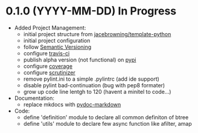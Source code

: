 
# 0.1.0 (YYYY-MM-DD) In Progress

 - Added Project Management: 
   - initial project structure from [jacebrowning/template-python](https://github.com/jacebrowning/template-python)
   - initial project configuration
   - follow [Semantic Versioning](https://semver.org/)
   - configure [travis-ci](https://travis-ci.org)
   - publish alpha version (not functional) on [pypi](https://pypi.org)
   - configure [coverage](https://coveralls.io)
   - configure [scrutinizer](https://scrutinizer-ci.com/)
   - remove pylint.ini to a simple .pylintrc (add ide support)
   - disable pylint bad-continuation (bug with pep8 formater)
   - grow up code line lentgh to 120 (havent a minitel to code...)
 - Documentation:
   - replace mkdocs with [pydoc-markdown](https://github.com/NiklasRosenstein/pydoc-markdown)
 - Code:
   - define 'definition' module to declare all common definiton of btree
   - define 'utils' module to declare few async function like afilter, amap

